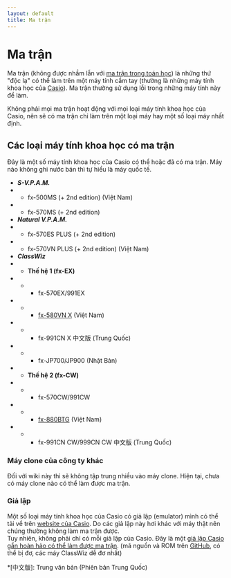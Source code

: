 ```yaml
---
layout: default
title: Ma trận
---
```


# Ma trận
Ma trận (không được nhầm lẫn với [ma trận trong toán học](https://vi.wikipedia.org/wiki/Ma_tr%E1%BA%ADn_(to%C3%A1n_h%E1%BB%8Dc))) là những thứ "độc lạ" có thể làm trên một máy tính cầm tay (thường là những máy tính khoa học của [Casio](https://vi.wikipedia.org/wiki/Casio)). Ma trận thường sử dụng lỗi trong những máy tính này để làm.

Không phải mọi ma trận hoạt động với mọi loại máy tính khoa học của Casio, nên sẽ có ma trận chỉ làm trên một loại máy hay một số loại máy nhất định.

## Các loại máy tính khoa học có ma trận
Đây là một số máy tính khoa học của Casio có thể hoặc đã có ma trận. Máy nào không ghi nước bán thì tự hiểu là máy quốc tế.
- ***S-V.P.A.M.***
- - fx-500MS (+ 2nd edition) (Việt Nam)
- - fx-570MS (+ 2nd edition)
- ***Natural V.P.A.M.***
- - fx-570ES PLUS (+ 2nd edition)
- - fx-570VN PLUS (+ 2nd edition) (Việt Nam)
- ***ClassWiz***
- - **Thế hệ 1 (fx-EX)**
- - - fx-570EX/991EX
- - - [fx-580VN X](/thu-vien-ma-tran/docs/fx580vnx) (Việt Nam)
- - - fx-991CN X 中文版 (Trung Quốc)
- - - fx-JP700/JP900 (Nhật Bản)
- - **Thế hệ 2 (fx-CW)**
- - - fx-570CW/991CW
- - - [fx-880BTG](/thu-vien-ma-tran/docs/fx880btg) (Việt Nam)
- - - fx-991CN CW/999CN CW 中文版 (Trung Quốc)

### Máy clone của công ty khác
Đối với wiki này thì sẽ không tập trung nhiều vào máy clone.
Hiện tại, chưa có máy clone nào có thể làm được ma trận.

### Giả lập
Một số loại máy tính khoa học của Casio có giả lập (emulator) mình có thể tải về trên [website của Casio](https://edu.casio.com/softwarelicense/index.php). Do các giả lập này hơi khác với máy thật nên chúng thường không làm ma trận được.  
Tuy nhiên, không phải chỉ có mỗi giả lập của Casio. Đây là một [giả lập Casio gần hoàn hảo có thể làm được ma trận](https://drive.google.com/file/d/11co4YDYDUsCghI-DrhpqYU0PDO7BL-uZ/view?usp=share_link). (mã nguồn và ROM trên [GitHub](https://github.com/user202729/fxesplus), có thể bị đơ, các máy ClassWiz dễ đơ nhất)

*[中文版]: Trung văn bản (Phiên bản Trung Quốc)